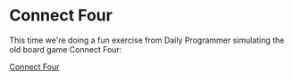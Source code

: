# Connect Four #

This time we're doing a fun exercise from Daily Programmer simulating the old board game Connect Four:

[Connect Four](https://www.reddit.com/r/dailyprogrammer/comments/3fva66/20150805_challenge_226_intermediate_connect_four/)
